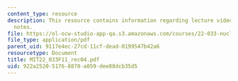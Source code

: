 ```yaml
---
content_type: resource
description: This resource contains information regarding lecture videos and class
  notes.
file: https://ol-ocw-studio-app-qa.s3.amazonaws.com/courses/22-033-nuclear-systems-design-project-fall-2011/922a252051768870a059dee88dcb35d5_MIT22_033F11_rec04.pdf
file_type: application/pdf
parent_uid: 9117e4ec-27cd-11cf-dead-0199547b42a6
resourcetype: Document
title: MIT22_033F11_rec04.pdf
uid: 922a2520-5176-8870-a059-dee88dcb35d5
---
```

